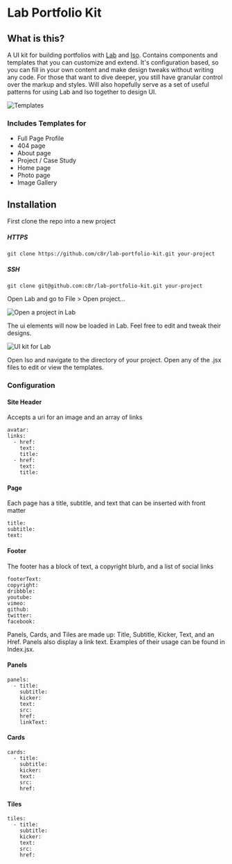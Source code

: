 # Lab Portfolio Kit

## What is this?

A UI kit for building portfolios with [Lab](https://compositor.io/lab) and [Iso](https://compositor.io/iso). Contains components and templates that you can customize and extend. It's configuration based, so you can fill in your own content and make design tweaks without writing any code. For those that want to dive deeper, you still have granular control over the markup and styles. Will also hopefully serve as a set of useful patterns for using Lab and Iso together to design UI.


![Templates](https://c8r.imgix.net/55dbc2bb77dfc76b86ed8c63/screens.jpg)

### Includes Templates for 

- Full Page Profile 
- 404 page
- About page
- Project / Case Study
- Home page
- Photo page
- Image Gallery

## Installation

First clone the repo into a new project

##### HTTPS
```
git clone https://github.com/c8r/lab-portfolio-kit.git your-project
```

##### SSH
```
git clone git@github.com:c8r/lab-portfolio-kit.git your-project
```

Open Lab and go to File > Open project...

![Open a project in Lab](https://c8r.imgix.net/962c933490eb36b875da5000/open.png)

The ui elements will now be loaded in Lab. Feel free to edit and tweak their designs.

![UI kit for Lab](https://c8r.imgix.net/213bc9b8c0b2ad6c821feeaf/lab-portfolio-kit.png?w=1920&fit=clip)

Open Iso and navigate to the directory of your project. Open any of the .jsx files to edit or view the templates.

### Configuration

#### Site Header
Accepts a uri for an image and an array of links
```
avatar: 
links: 
  - href: 
    text: 
    title: 
  - href: 
    text: 
    title: 
```

#### Page
Each page has a title, subtitle, and text that can be inserted with front matter
```
title: 
subtitle: 
text: 
```

#### Footer
The footer has a block of text, a copyright blurb, and a list of social links
```
footerText: 
copyright: 
dribbble: 
youtube: 
vimeo: 
github: 
twitter: 
facebook: 
```

Panels, Cards, and Tiles are made up: Title, Subtitle, Kicker, Text, and an Href. Panels also display a link text. Examples of their usage can be found in Index.jsx.

#### Panels

```
panels: 
  - title: 
    subtitle: 
    kicker: 
    text: 
    src: 
    href: 
    linkText: 
```

#### Cards

```
cards: 
  - title: 
    subtitle: 
    kicker: 
    text: 
    src: 
    href: 
```

#### Tiles

```
tiles: 
  - title: 
    subtitle: 
    kicker: 
    text: 
    src: 
    href: 
```

